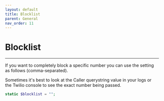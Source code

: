```yaml
---
layout: default
title: Blocklist
parent: General
nav_order: 11
---
```


# Blocklist

---


If you want to completely block a specific number you can use the setting as follows (comma-separated).

Sometimes it's best to look at the Caller querystring value in your logs or the Twilio console to see the exact number being passed.

```php
static $blocklist = "";
```
